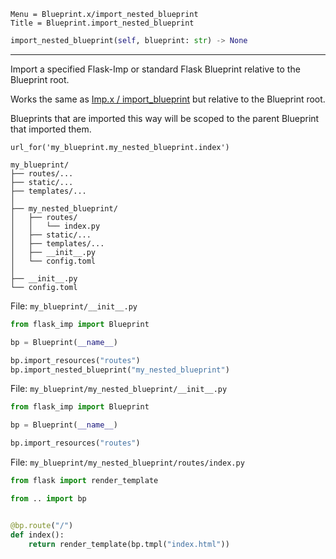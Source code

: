 ```
Menu = Blueprint.x/import_nested_blueprint
Title = Blueprint.import_nested_blueprint
```

```python
import_nested_blueprint(self, blueprint: str) -> None
```

---

Import a specified Flask-Imp or standard Flask Blueprint relative to the Blueprint root.

Works the same as [Imp.x / import_blueprint](imp_x-import_blueprint.html) but relative to the Blueprint root.

Blueprints that are imported this way will be scoped to the parent Blueprint that imported them.

`url_for('my_blueprint.my_nested_blueprint.index')`

```text
my_blueprint/
├── routes/...
├── static/...
├── templates/...
│
├── my_nested_blueprint/
│   ├── routes/
│   │   └── index.py
│   ├── static/...
│   ├── templates/...
│   ├── __init__.py
│   └── config.toml
│
├── __init__.py
└── config.toml
```

File: `my_blueprint/__init__.py`

```python
from flask_imp import Blueprint

bp = Blueprint(__name__)

bp.import_resources("routes")
bp.import_nested_blueprint("my_nested_blueprint")
```

File: `my_blueprint/my_nested_blueprint/__init__.py`

```python
from flask_imp import Blueprint

bp = Blueprint(__name__)

bp.import_resources("routes")
```

File: `my_blueprint/my_nested_blueprint/routes/index.py`

```python
from flask import render_template

from .. import bp


@bp.route("/")
def index():
    return render_template(bp.tmpl("index.html"))
```